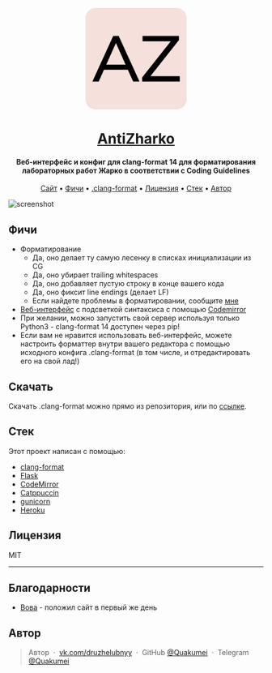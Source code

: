 <h1 align="center">
  <br>
  <a href="https://antizharko.herokuapp.com"><img src="static/android-chrome-512x512.png" alt="Jarkotik" width="200"></a>
  <br>
  <br>
  <a href="https://antizharko.herokuapp.com">AntiZharko</a>
  <br>
</h1>

<h4 align="center">Веб-интерфейс и конфиг для clang-format 14 для форматирования лабораторных работ Жарко в соответствии с Coding Guidelines</h4>

<p align="center">
  <a href="https://antizharko.herokuapp.com">Сайт</a> •
  <a href="#фичи">Фичи</a> •
  <a href="#скачать">.clang-format</a> •
  <a href="#лицензия">Лицензия</a> •
  <a href="#стек">Стек</a> •
  <a href="#автор">Автор</a>
</p>

![screenshot](docs/demonstration.gif)

## Фичи

- Форматирование
  - Да, оно делает ту самую лесенку в списках инициализации из CG
  - Да, оно убирает trailing whitespaces
  - Да, оно добавляет пустую строку в конце вашего кода
  - Да, оно фиксит line endings (делает LF)
  - Если найдете проблемы в форматировании, сообщите [мне](https://vk.com/druzhelubnyy)
- [Веб-интерфейс](https://antizharko.herokuapp.com) с подсветкой синтаксиса с помощью [Codemirror](https://codemirror.net/)
- При желании, можно запустить свой сервер используя только Python3 - clang-format 14 доступен через pip!
- Если вам не нравится использовать веб-интерфейс, можете настроить форматтер внутри вашего редактора с помощью исходного конфига .clang-format (в том числе, и отредактировать его на свой лад!)

## Скачать

Скачать .clang-format можно прямо из репозитория, или по [ссылке](.clang-format).

## Стек

Этот проект написан с помощью:

- [clang-format](https://clang.llvm.org/docs/ClangFormat.html)
- [Flask](https://flask.palletsprojects.com/en/2.1.x/)
- [CodeMirror](http://codemirror.net/)
- [Catppuccin](https://github.com/catppuccin/catppuccin)
- [gunicorn](https://gunicorn.org/)
- [Heroku](https://www.heroku.com)

## Лицензия

MIT

---

## Благодарности

- [Вова](https://github.com/ce7er2s) - положил сайт в первый же день

## Автор

> Автор &nbsp;&middot;&nbsp; [vk.com/druzhelubnyy](https://vk.com/id388032588) &nbsp;&middot;&nbsp;
> GitHub [@Quakumei](https://github.com/Quakumei) &nbsp;&middot;&nbsp;
> Telegram [@Quakumei](https://telegram.me/Quakumei)
